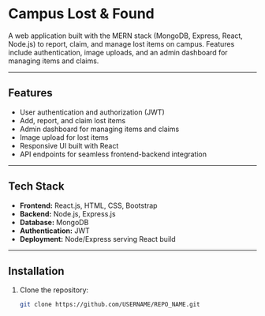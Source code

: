# Campus Lost & Found

A web application built with the MERN stack (MongoDB, Express, React, Node.js) to report, claim, and manage lost items on campus. Features include authentication, image uploads, and an admin dashboard for managing items and claims.

---

## Features

- User authentication and authorization (JWT)
- Add, report, and claim lost items
- Admin dashboard for managing items and claims
- Image upload for lost items
- Responsive UI built with React
- API endpoints for seamless frontend-backend integration

---

## Tech Stack

- **Frontend:** React.js, HTML, CSS, Bootstrap
- **Backend:** Node.js, Express.js
- **Database:** MongoDB
- **Authentication:** JWT
- **Deployment:** Node/Express serving React build

---

## Installation

1. Clone the repository:
   ```bash
   git clone https://github.com/USERNAME/REPO_NAME.git
